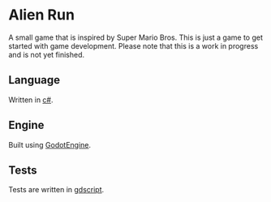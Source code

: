 # Alien Run
A small game that is inspired by Super Mario Bros. This is just a game to get started with game development. Please note that this is a work in progress and is not yet finished.

## Language
Written in [c#](https://docs.microsoft.com/en-us/dotnet/csharp/).

## Engine
Built using [GodotEngine](https://godotengine.org/).

## Tests
Tests are written in [gdscript](https://docs.godotengine.org/en/stable/tutorials/scripting/gdscript/gdscript_basics.html).